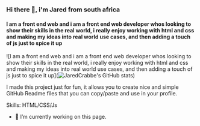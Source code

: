 ### Hi there 👋, i'm Jared from south africa
#### I am a front end web and i am a front end web developer whos looking to show their skills in the real world, i really enjoy working with html and css and making my ideas into real world use cases, and then adding a touch of js just to spice it up
![I am a front end web and i am a front end web developer whos looking to show their skills in the real world, i really enjoy working with html and css and making my ideas into real world use cases, and then adding a touch of js just to spice it up](![JaredCrabbe's GitHub stats](https://github-readme-stats.vercel.app/api?username=JaredCrabbe&show=reviews,discussions_started,discussions_answered,prs_merged,prs_merged_percentage))

I made this project just for fun, it allows you to create nice and simple GitHub Readme files that you can copy/paste and use in your profile.

Skills: HTML/CSS/Js

- 🔭 I’m currently working on this page. 




